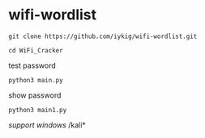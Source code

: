 # wifi-wordlist

<!--START_SECTION:waka-->
```
git clone https://github.com/iykig/wifi-wordlist.git
```
<!--END_SECTION:waka-->

<!--START_SECTION:waka-->
```
cd WiFi_Cracker
```
<!--END_SECTION:waka-->

 test password 

<!--START_SECTION:waka-->
```
python3 main.py
```
<!--END_SECTION:waka-->

 show password

<!--START_SECTION:waka-->
```
python3 main1.py

```
<!--END_SECTION:waka-->

*support*
*windows*
/kali*
